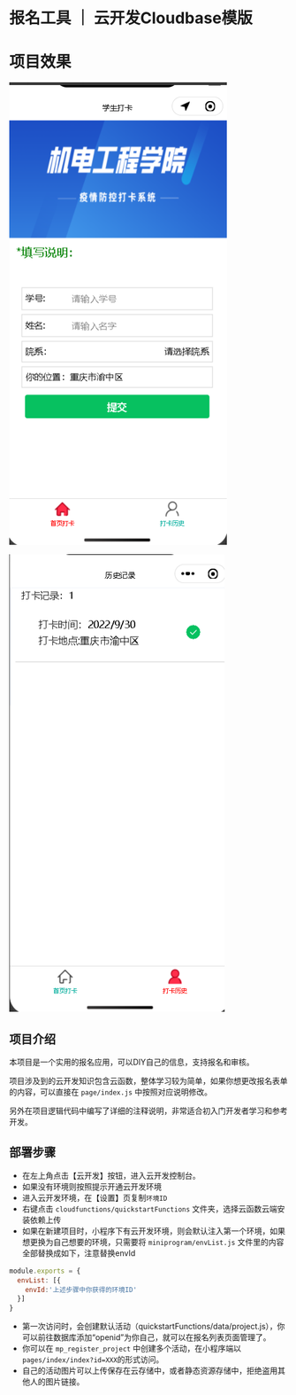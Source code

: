 # 报名工具 ｜ 云开发Cloudbase模版

# 项目效果

![](./info1.png)



![./info2.png](./info2.png)



## 项目介绍

本项目是一个实用的报名应用，可以DIY自己的信息，支持报名和审核。

项目涉及到的云开发知识包含云函数，整体学习较为简单，如果你想更改报名表单的内容，可以直接在 `page/index.js` 中按照对应说明修改。

另外在项目逻辑代码中编写了详细的注释说明，非常适合初入门开发者学习和参考开发。

## 部署步骤

- 在左上角点击【云开发】按钮，进入云开发控制台。
- 如果没有环境则按照提示开通云开发环境
- 进入云开发环境，在【设置】页复制`环境ID`
- 右键点击 `cloudfunctions/quickstartFunctions` 文件夹，选择云函数云端安装依赖上传
- 如果在新建项目时，小程序下有云开发环境，则会默认注入第一个环境，如果想更换为自己想要的环境，只需要将 `miniprogram/envList.js` 文件里的内容全部替换成如下，注意替换envId

``` js
module.exports = {
  envList: [{
    envId:'上述步骤中你获得的环境ID'
  }]
}
```

- 第一次访问时，会创建默认活动（quickstartFunctions/data/project.js），你可以前往数据库添加“openid”为你自己，就可以在报名列表页面管理了。
- 你可以在 `mp_register_project` 中创建多个活动，在小程序端以`pages/index/index?id=XXX`的形式访问。
- 自己的活动图片可以上传保存在云存储中，或者静态资源存储中，拒绝盗用其他人的图片链接。
